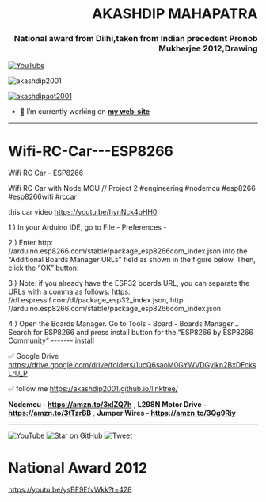 <h1 align="right">AKASHDIP MAHAPATRA</h1>
<h3 align="right">National award from Dilhi,taken from Indian precedent Pronob Mukherjee 2012,Drawing</h3>

[![YouTube](https://yt3.ggpht.com/7tPHyFi7-QyTnhpc484ZzTuRp0fZSY-CUuykvzuKdKYIwt0fmw98SWMqwRy_7pZ6LQzEYJlvXA=s88-c-k-c0x00ffffff-no-rj-mo)](https://www.youtube.com/channel/UCxvmp634YDc41xCWOdvWqoQ)

<p align="left"> <img src="https://komarev.com/ghpvc/?username=akashdip2001&label=Profile%20views&color=0e75b6&style=flat" alt="akashdip2001" /> </p>

<p align="left"> <a href="https://twitter.com/akashdipaot2001" target="blank"><img src="https://img.shields.io/twitter/follow/akashdipaot2001?logo=twitter&style=for-the-badge" alt="akashdipaot2001" /></a> </p>

- 🔭 I’m currently working on [**my web-site**](https://akashdip2001.github.io/linktree/)
-------------------------------------------------------------------------------------------------------------------------------
# Wifi-RC-Car---ESP8266
Wifi RC Car - ESP8266

Wifi RC Car with Node MCU // Project 2 #engineering #nodemcu #esp8266 #esp8266wifi #rccar

this car video https://youtu.be/hynNck4pHH0


1 ) In your Arduino IDE, go to File - Preferences - 

2 ) Enter http: //arduino.esp8266.com/stable/package_esp8266com_index.json into the “Additional Boards Manager URLs” field as shown in the figure below. Then, click the “OK” button:

3 ) Note: if you already have the ESP32 boards URL, you can separate the URLs with a comma as follows:
https: //dl.espressif.com/dl/package_esp32_index.json, 
http: //arduino.esp8266.com/stable/package_esp8266com_index.json

4 ) Open the Boards Manager. Go to Tools - Board - Boards Manager… Search for ESP8266 and press install button for the “ESP8266 by ESP8266 Community“      ------- install



✅ Google Drive 
 https://drive.google.com/drive/folders/1ucQ6saoM0GYWVDGylkn2BxDFcksLrU_P



✅ follow me 
https://akashdip2001.github.io/linktree/



**Nodemcu - https://amzn.to/3xIZQ7h** ,
**L298N Motor Drive - https://amzn.to/3tTzrBB** ,
**Jumper Wires - https://amzn.to/3Qg9Rjy**

-------------------------------------------------------------------------------------------------------------------------------


[![YouTube](https://yt3.ggpht.com/7tPHyFi7-QyTnhpc484ZzTuRp0fZSY-CUuykvzuKdKYIwt0fmw98SWMqwRy_7pZ6LQzEYJlvXA=s88-c-k-c0x00ffffff-no-rj-mo)](https://www.youtube.com/channel/UCxvmp634YDc41xCWOdvWqoQ)
[![Star on GitHub](https://img.shields.io/github/stars/jonsn0w/hyde.svg?style=social)](https://akashdip2001.github.io/linktree/)
[![Tweet](https://img.shields.io/twitter/url/https/github.com/jonsn0w/hyde.svg?style=social)](https://www.youtube.com/channel/UCxvmp634YDc41xCWOdvWqoQ)


# National Award 2012

https://youtu.be/ysBF9EfvWkk?t=428

